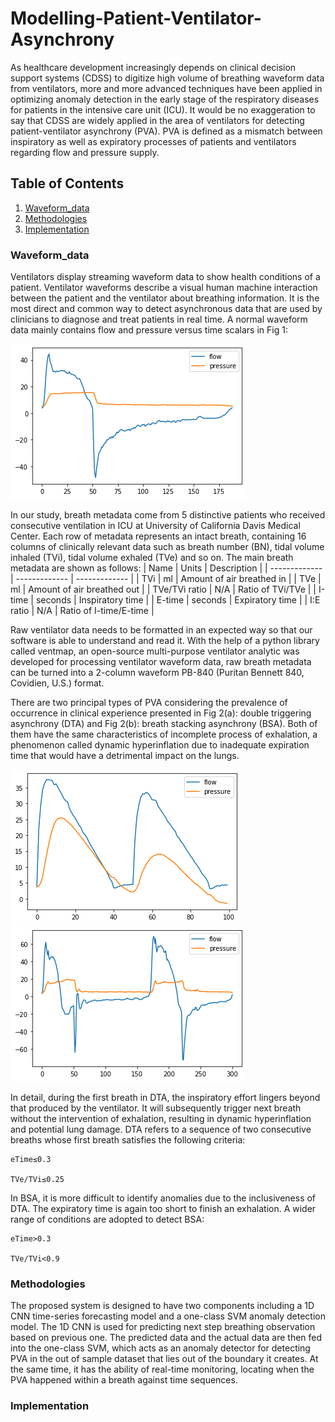 # Modelling-Patient-Ventilator-Asynchrony
As healthcare development increasingly depends on clinical decision support systems (CDSS) to digitize high volume of breathing waveform data from ventilators, more and more advanced techniques have been applied in optimizing anomaly detection in the early stage of the respiratory diseases for patients in the intensive care unit (ICU). It would be no exaggeration to say that CDSS are widely applied in the area of ventilators for detecting patient-ventilator asynchrony (PVA). PVA is defined as a mismatch between inspiratory as well as expiratory processes of patients and ventilators regarding flow and pressure supply.

## Table of Contents
1. [Waveform_data](#Waveform_data)
2. [Methodologies](#Methodologies)
3. [Implementation](#Implementation)

### Waveform_data
Ventilators display streaming waveform data to show health conditions of a patient. Ventilator waveforms describe a visual human machine interaction between the patient and the ventilator about breathing information. It is the most direct and common way to detect asynchronous data that are used by clinicians to diagnose and treat patients in real time. A normal waveform data mainly contains flow and pressure versus time scalars in Fig 1:

![Fig 1](download1.png)

In our study, breath metadata come from 5 distinctive patients who received consecutive ventilation in ICU at University of California Davis Medical Center. Each row of metadata represents an intact breath, containing 16 columns of clinically relevant data such as breath number (BN), tidal volume inhaled (TVi), tidal volume exhaled (TVe) and so on. The main breath metadata are shown as follows:
| Name | Units | Description |
| ------------- | ------------- | ------------- |
| TVi | ml | Amount of air breathed in |
| TVe	| ml | Amount of air breathed out |
| TVe/TVi ratio |	N/A |	Ratio of TVi/TVe |
| I-time | seconds | Inspiratory time |
| E-time | seconds | Expiratory time |
| I:E ratio	| N/A	| Ratio of I-time/E-time |


Raw ventilator data needs to be formatted in an expected way so that our software is able to understand and read it. With the help of a python library called ventmap, an open-source multi-purpose ventilator analytic was developed for processing ventilator waveform data, raw breath metadata can be turned into a 2-column waveform PB-840 (Puritan Bennett 840, Covidien, U.S.) format.

There are two principal types of PVA considering the prevalence of occurrence in clinical experience presented in Fig 2(a): double triggering asynchrony (DTA) and Fig 2(b): breath stacking asynchrony (BSA). Both of them have the same characteristics of incomplete process of exhalation, a phenomenon called dynamic hyperinflation due to inadequate expiration time that would have a detrimental impact on the lungs.

![Fig 2(a)](download2.png)
![Fig 2(b)](download3.png)

In detail, during the first breath in DTA, the inspiratory effort lingers beyond that produced by the ventilator. It will subsequently trigger next breath without the intervention of exhalation, resulting in dynamic hyperinflation and potential lung damage. DTA refers to a sequence of two consecutive breaths whose first breath satisfies the following criteria:

    eTime≤0.3
                                      
    TVe/TVi≤0.25
    
In BSA, it is more difficult to identify anomalies due to the inclusiveness of DTA. The expiratory time is again too short to finish an exhalation. A wider range of conditions are adopted to detect BSA:
    
    eTime>0.3
    
    TVe/TVi<0.9

### Methodologies
The proposed system is designed to have two components including a 1D CNN time-series forecasting model and a one-class SVM anomaly detection model. The 1D CNN is used for predicting next step breathing observation based on previous one. The predicted data and the actual data are then fed into the one-class SVM, which acts as an anomaly detector for detecting PVA in the out of sample dataset that lies out of the boundary it creates. At the same time, it has the ability of real-time monitoring, locating when the PVA happened within a breath against time sequences.

### Implementation
